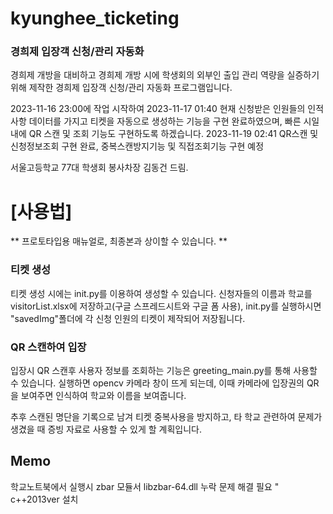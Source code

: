 # kyunghee_ticketing
### 경희제 입장객 신청/관리 자동화


경희제 개방을 대비하고 경희제 개방 시에 학생회의 외부인 출입 관리 역량을 실증하기 위해
제작한 경희제 입장객 신청/관리 자동화 프로그램입니다.  

2023-11-16 23:00에 작업 시작하여
2023-11-17 01:40 현재 신청받은 인원들의 인적사항 데이터를 가지고 티켓을 자동으로 생성하는 기능을 구현 완료하였으며, 
빠른 시일 내에 QR 스캔 및 조회 기능도 구현하도록 하겠습니다. 
2023-11-19 02:41 QR스캔 및 신청정보조회 구현 완료, 중복스캔방지기능 및 직접조회기능 구현 예정


서울고등학교 77대 학생회 봉사차장 김동건 드림. 

# [사용법]
** 프로토타입용 매뉴얼로, 최종본과 상이할 수 있습니다. **
### 티켓 생성

티켓 생성 시에는 init.py를 이용하여 생성할 수 있습니다. 
신청자들의 이름과 학교를 visitorList.xlsx에 저장하고(구글 스프레드시트와 구글 폼 사용),
init.py를 실행하시면 "savedImg"폴더에 각 신청 인원의 티켓이 제작되어 저장됩니다. 

### QR 스캔하여 입장
입장시 QR 스캔후 사용자 정보를 조회하는 기능은 greeting_main.py를 통해 사용할 수 있습니다. 
실행하면 opencv 카메라 창이 뜨게 되는데, 이때 카메라에 입장권의 QR을 보여주면 인식하여 학교와 이름을 보여줍니다. 

추후 스캔된 명단을 기록으로 남겨 티켓 중복사용을 방지하고, 타 학교 관련하여 문제가 생겼을 때 증빙 자료로 사용할 수 있게 할 계획입니다. 

## Memo 
학교노트북에서 실행시 zbar 모듈서 libzbar-64.dll 누락 문제 해결 필요
" c++2013ver 설치

